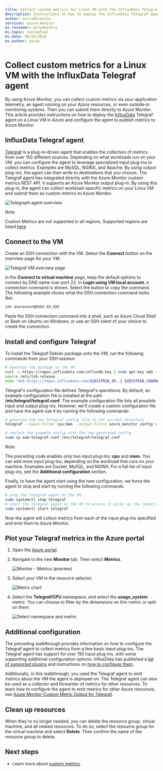 ```yaml
---
title: Collect custom metrics for Linux VM with the InfluxData Telegraf agent
description: Instructions on how to deploy the InfluxData Telegraf agent on a Linux VM in Azure and configure the agent to publish metrics to Azure Monitor. 
author: anirudhcavale
services: azure-monitor
ms.reviewer: priyamishra
ms.topic: conceptual
ms.date: 09/24/2018
ms.author: ancav
---
```

# Collect custom metrics for a Linux VM with the InfluxData Telegraf agent

By using Azure Monitor, you can collect custom metrics via your application telemetry, an agent running on your Azure resources, or even outside-in monitoring systems. Then you can submit them directly to Azure Monitor. This article provides instructions on how to deploy the [InfluxData](https://www.influxdata.com/) Telegraf agent on a Linux VM in Azure and configure the agent to publish metrics to Azure Monitor. 

## InfluxData Telegraf agent 

[Telegraf](https://docs.influxdata.com/telegraf/) is a plug-in-driven agent that enables the collection of metrics from over 150 different sources. Depending on what workloads run on your VM, you can configure the agent to leverage specialized input plug-ins to collect metrics. Examples are MySQL, NGINX, and Apache. By using output plug-ins, the agent can then write to destinations that you choose. The Telegraf agent has integrated directly with the Azure Monitor custom metrics REST API. It supports an Azure Monitor output plug-in. By using this plug-in, the agent can collect workload-specific metrics on your Linux VM and submit them as custom metrics to Azure Monitor. 

 ![Telegraph agent overview](./media/collect-custom-metrics-linux-telegraf/telegraf-agent-overview.png)

> [!NOTE]  
> Custom Metrics are not supported in all regions. Supported regions are listed [here](./metrics-custom-overview.md#supported-regions)


 
## Connect to the VM 

Create an SSH connection with the VM. Select the **Connect** button on the overview page for your VM. 

![Telegraf VM overview page](./media/collect-custom-metrics-linux-telegraf/connect-VM-button2.png)

In the **Connect to virtual machine** page, keep the default options to connect by DNS name over port 22. In **Login using VM local account**, a connection command is shown. Select the button to copy the command. The following example shows what the SSH connection command looks like: 

```cmd
ssh azureuser@XXXX.XX.XXX 
```

Paste the SSH connection command into a shell, such as Azure Cloud Shell or Bash on Ubuntu on Windows, or use an SSH client of your choice to create the connection. 

## Install and configure Telegraf 

To install the Telegraf Debian package onto the VM, run the following commands from your SSH session: 

```bash
# download the package to the VM 
curl -s https://repos.influxdata.com/influxdb.key | sudo apt-key add -
source /etc/lsb-release
echo "deb https://repos.influxdata.com/${DISTRIB_ID,,} ${DISTRIB_CODENAME} stable" | sudo tee /etc/apt/sources.list.d/influxdb.list
```

Telegraf's configuration file defines Telegraf's operations. By default, an example configuration file is installed at the path **/etc/telegraf/telegraf.conf**. The example configuration file lists all possible input and output plug-ins. However, we'll create a custom configuration file and have the agent use it by running the following commands: 

```bash
# generate the new Telegraf config file in the current directory 
telegraf --input-filter cpu:mem --output-filter azure_monitor config > azm-telegraf.conf 

# replace the example config with the new generated config 
sudo cp azm-telegraf.conf /etc/telegraf/telegraf.conf 
```

> [!NOTE]  
> The preceding code enables only two input plug-ins: **cpu** and **mem**. You can add more input plug-ins, depending on the workload that runs on your machine. Examples are Docker, MySQL, and NGINX. For a full list of input plug-ins, see the **Additional configuration** section. 

Finally, to have the agent start using the new configuration, we force the agent to stop and start by running the following commands: 

```bash
# stop the telegraf agent on the VM 
sudo systemctl stop telegraf 
# start the telegraf agent on the VM to ensure it picks up the latest configuration 
sudo systemctl start telegraf 
```
Now the agent will collect metrics from each of the input plug-ins specified and emit them to Azure Monitor. 

## Plot your Telegraf metrics in the Azure portal 

1. Open the [Azure portal](https://portal.azure.com). 

1. Navigate to the new **Monitor** tab. Then select **Metrics**.  

     ![Monitor - Metrics (preview)](./media/collect-custom-metrics-linux-telegraf/metrics.png)

1. Select your VM in the resource selector.

     ![Metric chart](./media/collect-custom-metrics-linux-telegraf/metric-chart.png)

1. Select the **Telegraf/CPU** namespace, and select the **usage_system** metric. You can choose to filter by the dimensions on this metric or split on them.  

     ![Select namespace and metric](./media/collect-custom-metrics-linux-telegraf/VM-resource-selector.png)

## Additional configuration 

The preceding walkthrough provides information on how to configure the Telegraf agent to collect metrics from a few basic input plug-ins. The Telegraf agent has support for over 150 input plug-ins, with some supporting additional configuration options. InfluxData has published a [list of supported plugins](https://docs.influxdata.com/telegraf/v1.15/plugins/inputs/) and instructions on [how to configure them](https://docs.influxdata.com/telegraf/v1.15/administration/configuration/).  

Additionally, in this walkthrough, you used the Telegraf agent to emit metrics about the VM the agent is deployed on. The Telegraf agent can also be used as a collector and forwarder of metrics for other resources. To learn how to configure the agent to emit metrics for other Azure resources, see [Azure Monitor Custom Metric Output for Telegraf](https://github.com/influxdata/telegraf/blob/4b2e2c5263bb8bd030d2ae101438810c1af61945/plugins/outputs/azure_monitor/README.md).  

## Clean up resources 

When they're no longer needed, you can delete the resource group, virtual machine, and all related resources. To do so, select the resource group for the virtual machine and select **Delete**. Then confirm the name of the resource group to delete. 

## Next steps
- Learn more about [custom metrics](./metrics-custom-overview.md).
